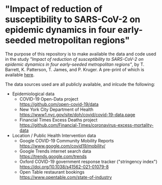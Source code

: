 # "Impact of reduction of susceptibility to SARS-CoV-2 on epidemic dynamics in four early-seeded metropolitan regions"

The purpose of this repository is to make available the data and code used in the study *"Impact of reduction of susceptibility to SARS-CoV-2 on epidemic dynamics in four early-seeded metropolitan regions"*, by T. Barrett, K. Patterson, T. James, and P. Kruger. A pre-print of which is available [here](https://doi.org/10.1101/2020.07.28.20163154).

The data sources used are all publicly available, and inlcude the following:

* Epidemiological data
  * COVID-19 Open-Data project  
  <https://github.com/open-covid-19/data>
  * New York City Department of Health  
  <https://www1.nyc.gov/site/doh/covid/covid-19-data.page>
  * Financial Times Excess Deaths project  
  <https://github.com/Financial-Times/coronavirus-excess-mortality-data>
* Location / Public Health Intervention data
  * Google COVID-19 Community Mobility Reports  
  <https://www.google.com/covid19/mobility/>
  * Google Trends internet search data  
  <https://trends.google.com/trends>
  * Oxford COVID-19 government response tracker ("stringency index")  
  <https://doi.org/10.1038/s41562-021-01079-8>
  * Open Table restaurant bookings  
  <https://www.opentable.com/state-of-industry>
